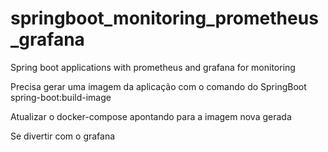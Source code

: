 # springboot_monitoring_prometheus_grafana
Spring boot applications with prometheus and grafana for monitoring  

Precisa gerar uma imagem da aplicação com o comando do SpringBoot  
 spring-boot:build-image

Atualizar o docker-compose apontando para a imagem nova gerada

Se divertir com o grafana



